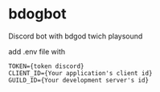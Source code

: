 # bdogbot
Discord bot with bdgod twich playsound


add .env file with
```
TOKEN={token discord}
CLIENT_ID={Your application's client id}
GUILD_ID={Your development server's id}
```